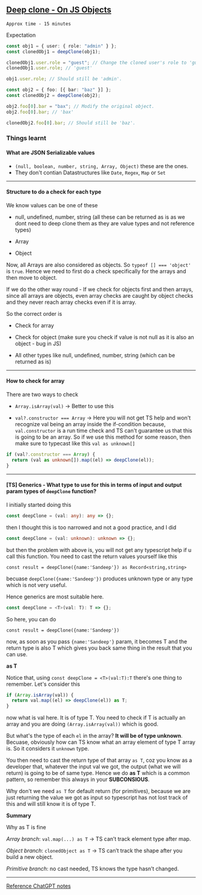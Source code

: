 ## [Deep clone - On JS Objects](https://www.greatfrontend.com/interviews/study/lodash/questions/javascript/deep-clone)

`Approx time - 15 minutes`

Expectation

```ts
const obj1 = { user: { role: "admin" } };
const clonedObj1 = deepClone(obj1);

clonedObj1.user.role = "guest"; // Change the cloned user's role to 'guest'.
clonedObj1.user.role; // 'guest'

obj1.user.role; // Should still be 'admin'.

const obj2 = { foo: [{ bar: "baz" }] };
const clonedObj2 = deepClone(obj2);

obj2.foo[0].bar = "bax"; // Modify the original object.
obj2.foo[0].bar; // 'bax'

clonedObj2.foo[0].bar; // Should still be 'baz'.
```

### Things learnt

#### What are JSON Serializable values

- `(null, boolean, number, string, Array, Object)` these are the ones.
- They don't contian Datastructures like `Date`, `Regex`, `Map` or `Set`

---

#### Structure to do a check for each type

We know values can be one of these

- null, undefined, number, string (all these can be returned as is as we dont need to deep clone them as they are value types and not reference types)

- Array

- Object

Now, all Arrays are also considered as objects. So `typeof [] === 'object'` is `true`. Hence we need to first do a check specifically for the arrays and then move to object.

If we do the other way round - If we check for objects first and then arrays, since all arrays are objects, even array checks are caught by object checks and they never reach array checks even if it is array.

So the correct order is

- Check for array

- Check for object (make sure you check if value is not null as it is also an object - bug in JS)

- All other types like null, undefined, number, string (which can be returned as is)

---

#### How to check for array

There are two ways to check

- `Array.isArray(val)` -> Better to use this

- `val?.constructor === Array` -> Here you will not get TS help and won't recognize val being an array inside the if-condition because, `val.constructor` is a run time check and TS can't guarantee us that this is going to be an array. So if we use this method for some reason, then make sure to typecast like this `val as unknown[]`

```ts
if (val?.constructor === Array) {
  return (val as unknown[]).map((el) => deepClone(el));
}
```

---

#### [TS] Generics - What type to use for this in terms of input and output param types of `deepClone` function?

I initially started doing this

```ts
const deepClone = (val: any): any => {};
```

then I thought this is too narrowed and not a good practice, and I did

```ts
const deepClone = (val: unknown): unknown => {};
```

but then the problem with above is, you will not get any typescript help if u call this function. You need to cast the return values yourself like this

`const result = deepClone({name:'Sandeep'}) as Record<string,string>`

becuase `deepClone({name:'Sandeep'})` produces unknown type or any type which is not very useful.

Hence generics are most suitable here.

```ts
const deepClone = <T>(val: T): T => {};
```

So here, you can do

`const result = deepClone({name:'Sandeep'})`

now, as soon as you pass `{name:'Sandeep'}` param, it becomes T and the return type is also T which gives you back same thing in the result that you can use.

**as T**

Notice that, using `const deepClone = <T>(val:T):T` there's one thing to remember. Let's consider this

```ts
if (Array.isArray(val)) {
  return val.map((el) => deepClone(el)) as T;
}
```

now what is val here. It is of type T. You need to check if T is actually an array and you are doing `(Array.isArray(val))` which is good.

But what's the type of each `el` in the array? **It will be of type unknown**. Becuase, obviously how can TS know what an array element of type T array is. So it considers it `unknown` type.

You then need to cast the return type of that array `as T`, coz you know as a developer that, whatever the input val we got, the output (what we will return) is going to be of same type. Hence we do **as T** which is a common pattern, so remember this always in your **SUBCONSIOUS**.

Why don't we need `as T` for default return (for primitives), because we are just returning the value we got as input so typescript has not lost track of this and will still know it is of type T.

**Summary**

Why as T is fine

_Array branch_: `val.map(...) as T` → TS can’t track element type after map.

_Object branch_: `clonedObject as T` → TS can’t track the shape after you build a new object.

_Primitive branch_: no cast needed, TS knows the type hasn’t changed.

---

[Reference ChatGPT notes](https://chatgpt.com/share/68cf3a5d-1328-800b-af92-537579e9ed7a)
